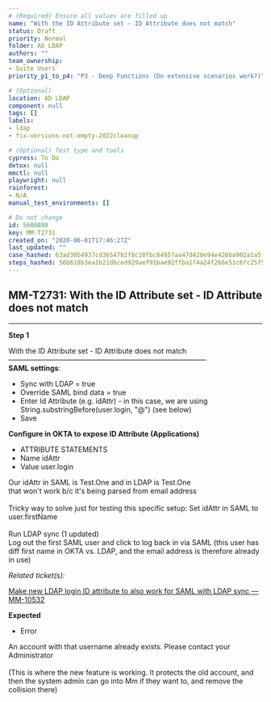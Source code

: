 ```yaml
---
# (Required) Ensure all values are filled up
name: "With the ID Attribute set - ID Attribute does not match"
status: Draft
priority: Normal
folder: AD LDAP
authors: ""
team_ownership: 
- Suite Users
priority_p1_to_p4: "P3 - Deep Functions (Do extensive scenarios work?)"

# (Optional)
location: AD LDAP
component: null
tags: []
labels: 
- ldap
- fix-versions-not-empty-2022cleanup

# (Optional) Test type and tools
cypress: To Do
detox: null
mmctl: null
playwright: null
rainforest: 
- N/A
manual_test_environments: []

# Do not change
id: 5600880
key: MM-T2731
created_on: "2020-06-01T17:46:27Z"
last_updated: ""
case_hashed: 63ad38b4937cd36547b2f8c10fbc84957aa47d420e94e426ba902a1a5f0603a78e7491e53e2cefefd120ce0064016ea3
steps_hashed: 56b618b3ea1b21d6ced929aef91bae92ffba1f4a24f266e51c6fc25f545518dc45a0376780dda7fe00dc2f5cda9fd53a
---
```


<!-- (Auto-generated) Based on frontmatter's "key" and "name" -->

## MM-T2731: With the ID Attribute set - ID Attribute does not match

---

**Step 1**

With the ID Attribute set - ID Attribute does not match\
————————————————————————————\
**SAML settings**:

- Sync with LDAP = true
- Override SAML bind data = true
- Enter Id Attribute (e.g. idAttr) - in this case, we are using String.substringBefore(user.login, "@") (see below)
- Save

**Configure in OKTA to expose ID Attribute (Applications)**

- ATTRIBUTE STATEMENTS
- Name idAttr
- Value user.login

Our idAttr in SAML is Test.One and in LDAP is Test.One\
that won't work b/c it's being parsed from email address\
\
Tricky way to solve just for testing this specific setup: Set idAttr in SAML to user.firstName\
\
Run LDAP sync (1 updated)\
Log out the first SAML user and click to log back in via SAML (this user has diff first name in OKTA vs. LDAP, and the email address is therefore already in use)

_Related ticket(s):_

[Make new LDAP login ID attribute to also work for SAML with LDAP sync — MM-10532](https://mattermost.atlassian.net/browse/MM-10532)

**Expected**

- Error

An account with that username already exists. Please contact your Administrator\
\
(This is where the new feature is working. It protects the old account, and then the system admin can go into Mm if they want to, and remove the collision there)
